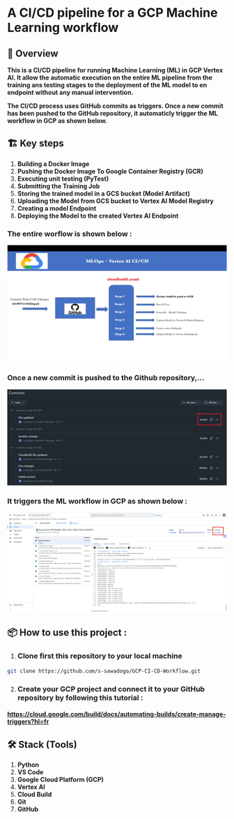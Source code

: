 # A CI/CD pipeline for a GCP Machine Learning workflow

## 🎯 Overview

**This is a CI/CD pipeline for running Machine Learning (ML) in GCP Vertex AI. It allow the automatic execution on the entire ML pipeline from the training ans testing stages to the deployment of the ML model to en endpoint without any manual intervention.**

**The CI/CD process uses GitHub commits as triggers. Once a new commit has been pushed to the GitHub repository, it automaticly trigger the ML workflow in GCP as shown below.**



## 🏗️ Key steps
1. **Building a Docker Image**
2. **Pushing the Docker Image To Google Container Registry (GCR)**
3. **Executing unit testing (PyTest)**
4. **Submitting the Training Job**
5. **Storing the trained model in a GCS bucket (Model Artifact)**
6. **Uploading the Model from GCS bucket to Vertex AI Model Registry**
7. **Creating a model Endpoint**
8. **Deploying the  Model to the created Vertex AI Endpoint**

### The entire worflow is shown below :

![](assets/ci-cd-workflow.png)


### Once a new commit is pushed to the Github repository,...


![](assets/github-commits.png)

### It triggers the ML workflow in GCP as shown below :

![](assets/ci-cd-execution.png)




## 📦 How to use this project :


1. ### Clone first this repository to your local machine

````bash
git clone https://github.com/s-sawadogo/GCP-CI-CD-Workflow.git
````

2. ### Create your GCP project and connect it to your GitHub repository by following this tutorial :


#### https://cloud.google.com/build/docs/automating-builds/create-manage-triggers?hl=fr


## 🛠️ Stack (Tools)

1. **Python**
2. **VS Code**
3. **Google Cloud Platform (GCP)**
4. **Vertex AI**
5. **Cloud Build**
6. **Git**
7. **GitHub**